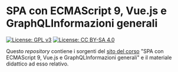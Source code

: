 # SPA con ECMAScript 9, Vue.js e GraphQLInformazioni generali

[![License: GPL v3](https://img.shields.io/badge/License-GPL%20v3-blue.svg)](http://www.gnu.org/licenses/gpl-3.0)
[![License: CC BY-SA 4.0](https://img.shields.io/badge/License-CC%20BY--SA%204.0-blue.svg)](http://creativecommons.org/licenses/by-sa/4.0/)

Questo *repository* contiene i sorgenti del [sito del corso](https://homes.di.unimi.it/santini/spa/) "SPA con ECMAScript 9, Vue.js e GraphQLInformazioni generali" e il materiale didattico ad esso relativo.
